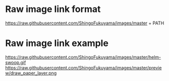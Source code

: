 # Raw image link format
https://raw.githubusercontent.com/ShingoFukuyama/images/master + PATH

# Raw image link example
https://raw.githubusercontent.com/ShingoFukuyama/images/master/helm-swoop.gif
https://raw.githubusercontent.com/ShingoFukuyama/images/master/preview/draw_paper_layer.png
